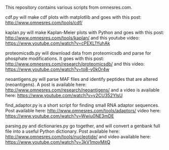 This repository contains various scripts from omnesres.com.

cdf.py will make cdf plots with matplotlib and goes with this post: http://www.omnesres.com/tools/cdf/

kaplan.py will make Kaplan-Meier plots with Python and goes with this post: http://www.omnesres.com/tools/kaplan/ and this youtube video: https://www.youtube.com/watch?v=cPEXL1YuhAk

proteomicsdb.py will download data from proteomicsdb and parse for phosphate modifications. It goes with this post: http://www.omnesres.com/research/proteomicsdb/ and this video: https://www.youtube.com/watch?v=to8-v0kOr4w

neoantigens.py will parse MAF files and identify peptides that are altered (neoantigens).  A post is available here: http://www.omnesres.com/research/neoantigens/ and a video is available here: https://www.youtube.com/watch?v=y2CU352YlsU

find_adaptor.py is a short script for finding small RNA adaptor sequences.  Post available here: http://www.omnesres.com/tools/adaptors/ video here: https://www.youtube.com/watch?v=Wwiu0NE3mDE

parsing.py and dictionaries.py go together, and will convert a genbank full file into a useful Python dictionary.  Post available here: http://www.omnesres.com/tools/nucleotide/ and video available here: https://www.youtube.com/watch?v=3kV1movMitQ
